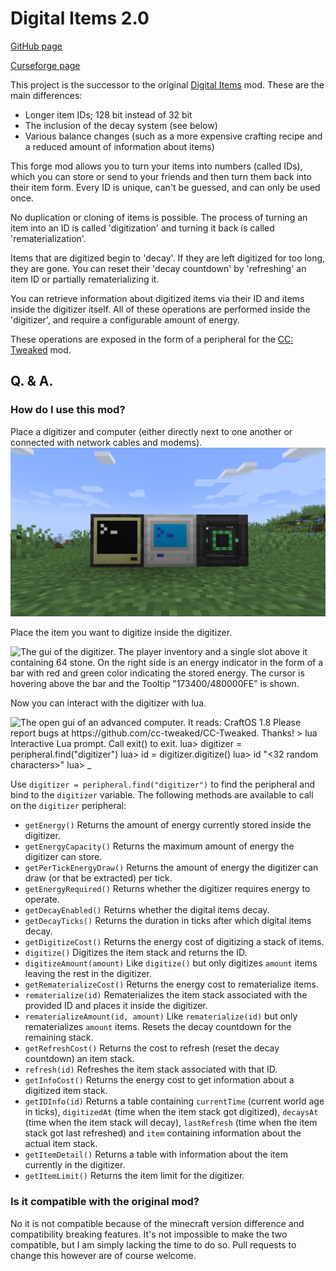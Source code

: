 # Digital Items 2.0

[GitHub page](https://github.com/Cookie04DE/Digital-Items-2)

[Curseforge page](https://www.curseforge.com/minecraft/mc-mods/digital-items-2)

This project is the successor to the original [Digital Items](https://www.curseforge.com/minecraft/mc-mods/digital-items) mod.
These are the main differences:
- Longer item IDs; 128 bit instead of 32 bit
- The inclusion of the decay system (see below)
- Various balance changes (such as a more expensive crafting recipe and a reduced amount of information about items)

This forge mod allows you to turn your items into numbers (called IDs), which you can store or send to your friends and then turn them back into their item form.
Every ID is unique, can't be guessed, and can only be used once.

No duplication or cloning of items is possible.
The process of turning an item into an ID is called 'digitization' and turning it back is called 'rematerialization'.

Items that are digitized begin to 'decay'. If they are left digitized for too long, they are gone.
You can reset their 'decay countdown' by 'refreshing' an item ID or partially rematerializing it.

You can retrieve information about digitized items via their ID and items inside the digitizer itself.
All of these operations are performed inside the 'digitizer', and require a configurable amount of energy.

These operations are exposed in the form of a peripheral for the [CC: Tweaked](https://www.curseforge.com/minecraft/mc-mods/cc-tweaked) mod.

## Q. & A.
### How do I use this mod?

Place a digitizer and computer (either directly next to one another or connected with network cables and modems).
![From left to right side by side: An active advanced computer from CC: Tweaked, an active digitizer, a creative energy cube from Mekanism](readme_images/configuration.png "Block Configuration")

Place the item you want to digitize inside the digitizer.

![The gui of the digitizer. The player inventory and a single slot above it containing 64 stone.
On the right side is an energy indicator in the form of a bar with red and green color indicating the stored energy.
The cursor is hovering above the bar and the Tooltip "173400/480000FE" is shown.](readme_images/digitizer_gui.png "Digitizer GUI")

Now you can interact with the digitizer with lua.

![The open gui of an advanced computer. It reads:
CraftOS 1.8
Please report bugs at
https://github.com/cc-tweaked/CC-Tweaked. Thanks!
\> lua
Interactive Lua prompt.
Call exit() to exit.
lua\> digitizer = peripheral.find("digitizer")
lua\> id = digitizer.digitize()
lua\> id
"<32 random characters>"
lua\> _
](readme_images/lua.png "Lua interacting with the digitizer")

Use `digitizer = peripheral.find("digitizer")` to find the peripheral and bind to the `digitizer` variable.
The following methods are available to call on the `digitizer` peripheral:

- `getEnergy()` Returns the amount of energy currently stored inside the digitizer.
- `getEnergyCapacity()` Returns the maximum amount of energy the digitizer can store.
- `getPerTickEnergyDraw()` Returns the amount of energy the digitizer can draw (or that be extracted) per tick.
- `getEnergyRequired()` Returns whether the digitizer requires energy to operate.
- `getDecayEnabled()` Returns whether the digital items decay.
- `getDecayTicks()` Returns the duration in ticks after which digital items decay.
- `getDigitizeCost()` Returns the energy cost of digitizing a stack of items.
- `digitize()` Digitizes the item stack and returns the ID.
- `digitizeAmount(amount)` Like `digitize()` but only digitizes `amount` items leaving the rest in the digitizer.
- `getRematerializeCost()` Returns the energy cost to rematerialize items.
- `rematerialize(id)` Rematerializes the item stack associated with the provided ID and places it inside the digitizer.
- `rematerializeAmount(id, amount)` Like `rematerialize(id)` but only rematerializes `amount` items. Resets the decay countdown for the remaining stack.
- `getRefreshCost()` Returns the cost to refresh (reset the decay countdown) an item stack.
- `refresh(id)` Refreshes the item stack associated with that ID.
- `getInfoCost()` Returns the energy cost to get information about a digitized item stack.
- `getIDInfo(id)` Returns a table containing `currentTime` (current world age in ticks), `digitizedAt` (time when the item stack got digitized), `decaysAt` (time when the item stack will decay), `lastRefresh` (time when the item stack got last refreshed) and `item` containing information about the actual item stack.
- `getItemDetail()` Returns a table with information about the item currently in the digitizer.
- `getItemLimit()` Returns the item limit for the digitizer.

### Is it compatible with the original mod?

No it is not compatible because of the minecraft version difference and compatibility breaking features. It's not impossible to make the two compatible, but I am simply lacking the time to do so. Pull requests to change this however are of course welcome.

